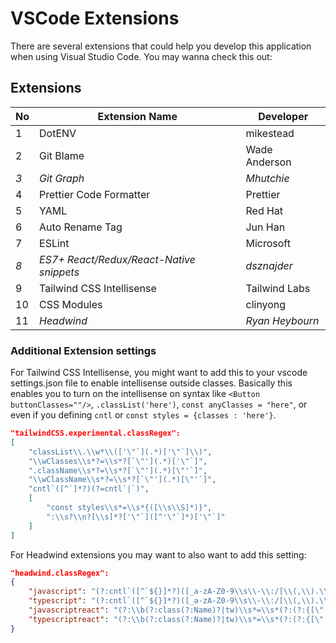 # VSCode Extensions

There are several extensions that could help you develop this application when using Visual Studio Code. You may wanna check this out:

## Extensions

| No  | Extension Name                           | Developer       |
| --- | ---------------------------------------- | --------------- |
| 1   | DotENV                                   | mikestead       |
| 2   | Git Blame                                | Wade Anderson   |
| *3* | *Git Graph*                              | *Mhutchie*      |
| 4   | Prettier Code Formatter                  | Prettier        |
| 5   | YAML                                     | Red Hat         |
| 6   | Auto Rename Tag                          | Jun Han         |
| 7   | ESLint                                   | Microsoft       |
| *8* | *ES7+ React/Redux/React-Native snippets* | *dsznajder*     |
| 9   | Tailwind CSS Intellisense                | Tailwind Labs   |
| 10  | CSS Modules                              | clinyong        |
| 11  | *Headwind*                               | *Ryan Heybourn* |

### Additional Extension settings

For Tailwind CSS Intellisense, you might want to add this to your vscode settings.json file to enable intellisense outside classes. Basically this enables you to turn on the intellisense on syntax like `<Button buttonClasses=""/>`, `.classList('here')`, `const anyClasses = "here"`, or even if you defining `cntl` or `const styles = {classes : 'here'}`.

```json
"tailwindCSS.experimental.classRegex": 
[
	"classList\\.\\w*\\(['\"`](.*)['\"`]\\)",
	"\\wClasses\\s*?=\\s*?[`\"'](.*)['\"`]",
	".className\\s*?=\\s*?[`\"'](.*)[\"'`]",
	"\\wClassName\\s*?=\\s*?[`\"'](.*)[\"'`]",
	"cntl`([^`]*?)(?=cntl`|`)",
	[
		"const styles\\s*=\\s*{([\\s\\S]*)}",
		":\\s?\\n?[\\s]*?['\"`]([^'\"`]*)['\"`]"
	]
]
```

For Headwind extensions you may want to also want to add this setting:

```json
"headwind.classRegex": 
{
	"javascript": "(?:cntl`([^`${}]*?)([_a-zA-Z0-9\\s\\-\\:/[\\(,\\).\\[\\]#]+))|(?:\\bclassName\\s*=\\s*[\\\"\\']([_a-zA-Z0-9\\s\\-\\:\\/]+)[\\\"\\'])|(?:\\btw\\s*`([_a-zA-Z0-9\\s\\-\\:\\/]*)`)",
	"typescript": "(?:cntl`([^`${}]*?)([_a-zA-Z0-9\\s\\-\\:/[\\(,\\).\\[\\]#]+))|(?:\\bclassName\\s*=\\s*[\\\"\\']([_a-zA-Z0-9\\s\\-\\:\\/]+)[\\\"\\'])|(?:\\btw\\s*`([_a-zA-Z0-9\\s\\-\\:\\/]*)`)",
	"javascriptreact": "(?:\\b(?:class(?:Name)?|tw)\\s*=\\s*(?:(?:{[\"'`]([\\w\\d\\s!?_\\-:/()[\\]\"'`,]+)[\"'`]})|[\"'`]([\\w\\d\\s_\\-:/]+)[\"'`]))|(?:cntl`([^`${}]*?)([_a-zA-Z0-9\\s\\-\\:/[\\(,\\).\\[\\]#]+))",
	"typescriptreact": "(?:\\b(?:class(?:Name)?|tw)\\s*=\\s*(?:(?:{[\"'`]([\\w\\d\\s!?_\\-:/()[\\]\"'`,]+)[\"'`]})|[\"'`]([\\w\\d\\s_\\-:/]+)[\"'`]))|(?:cntl`([^`${}]*?)([_a-zA-Z0-9\\s\\-\\:/[\\(,\\).\\[\\]#]+))"
}
```